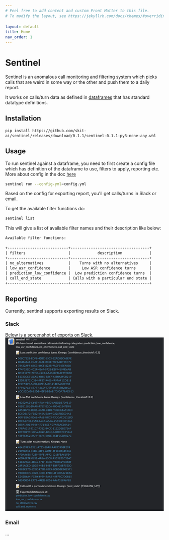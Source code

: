 ```yaml
---
# Feel free to add content and custom Front Matter to this file.
# To modify the layout, see https://jekyllrb.com/docs/themes/#overriding-theme-defaults

layout: default
title: Home
nav_order: 1
---
```


# Sentinel

Sentinel is an anomalous call monitoring and filtering system which picks calls
that are weird in some way or the other and push them to a daily report.

It works on calls/turn data as defined in [dataframes](https://github.com/skit-ai/dataframes) that has standard datatype
definitions.

## Installation

```
pip install https://github.com/skit-ai/sentinel/releases/download/0.1.1/sentinel-0.1.1-py3-none-any.whl
```

## Usage

To run sentinel against a dataframe, you need to first create a config file
which has definition of the dataframe to use, filters to apply, reporting etc.
More about config in the doc [here](./config-spec.html)

```bash
sentinel run --config-yml=config.yml
```

Based on the config for exporting report, you'll get calls/turns in Slack or email.

To get the available filter functions do:

```bash
sentinel list
```

This will give a list of available filter names and their description like below:
```
Available filter functions:

+---------------------------+-----------------------------------+
| filters                   |            description            |
+---------------------------+-----------------------------------+
| no_alternatives           |    Turns with no alternatives     |
| low_asr_confidence        |     Low ASR confidence turns      |
| prediction_low_confidence |  Low prediction confidence turns  |
| call_end_state            | Calls with a particular end state |
+---------------------------+-----------------------------------+
```

## Reporting

Currently, sentinel supports exporting results on Slack.

### Slack

Below is a screenshot of exports on Slack.
![](assets/images/report-sc.png)

### Email

...
